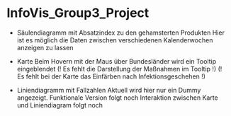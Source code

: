 # InfoVis_Group3_Project

- Säulendiagramm mit Absatzindex zu den gehamsterten Produkten
    Hier ist es möglich die Daten zwischen verschiedenen Kalenderwochen anzeigen zu lassen

- Karte
    Beim Hovern mit der Maus über Bundesländer wird ein Tooltip eingeblendet (! Es fehlt die Darstellung der Maßnahmen im Tooltip !)
    (! Es fehlt bei der Karte das Einfärben nach Infektionsgeschehen !)
    
- Liniendiagramm mit Fallzahlen
    Aktuell wird hier nur ein Dummy angezeigt. Funktionale Version folgt noch
    Interaktion zwischen Karte und Liniendiagram folgt noch
